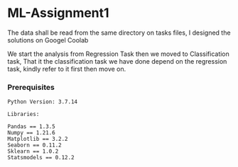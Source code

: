 # ML-Assignment1

The data shall be read from the same directory on tasks files, I designed the solutions on Googel Coolab

We start the analysis from Regression Task then we moved to Classification task, That it the classification task we have done depend on the regression task, kindly refer to it first then move on.

### Prerequisites

```
Python Version: 3.7.14

Libraries:

Pandas == 1.3.5
Numpy == 1.21.6
Matplotlib == 3.2.2
Seaborn == 0.11.2
Sklearn == 1.0.2
Statsmodels == 0.12.2
```

